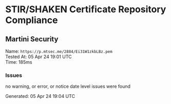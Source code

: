 # STIR/SHAKEN Certificate Repository Compliance

## Martini Security

Name: `https://p.mtsec.me/2884/Ei31W1zkbLBz.pem`\
Tested At: 05 Apr 24 19:01 UTC\
Time: 185ms

### Issues

no warning, or error, or notice date level issues were found

Generated: 05 Apr 24 19:04 UTC